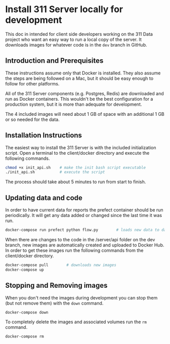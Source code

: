 # Install 311 Server locally for development

This doc in intended for client side developers working on the 311 Data project who want an easy way to run a local copy of the server. It downloads images for whatever code is in the ```dev``` branch in GitHub.

## Introduction and Prerequisites

These instructions assume only that Docker is installed. They also assume the steps are being followed on a Mac, but it should be easy enough to follow for other platforms.

All of the 311 Server components (e.g. Postgres, Redis) are downloaded and run as Docker containers. This wouldn't be the best configuration for a production system, but it is more than adequate for development.

The 4 included images will need about 1 GB of space with an additional 1 GB or so needed for the data.

## Installation Instructions

The easiest way to install the 311 Server is with the included initialization script. Open a terminal to the client/docker directory and execute the following commands.

```bash
chmod +x init_api.sh    # make the init bash script executable
./init_api.sh           # execute the script
```

The process should take about 5 minutes to run from start to finish.

## Updating data and code

In order to have current data for reports the prefect container should be run periodically. It will get any data added or changed since the last time it was run.

```bash
docker-compose run prefect python flow.py        # loads new data to database
```

When there are changes to the code in the /server/api folder on the dev branch, new images are automatically created and uploaded to Docker Hub. In order to get these images run the following commands from the client/docker directory.

```bash
docker-compose pull        # downloads new images
docker-compose up
```

## Stopping and Removing images

When you don't need the images during development you can stop them (but not remove them) with the ```down``` command.

```bash
docker-compose down
```

To completely delete the images and associated volumes run the ```rm``` command.

```bash
docker-compose rm
```
